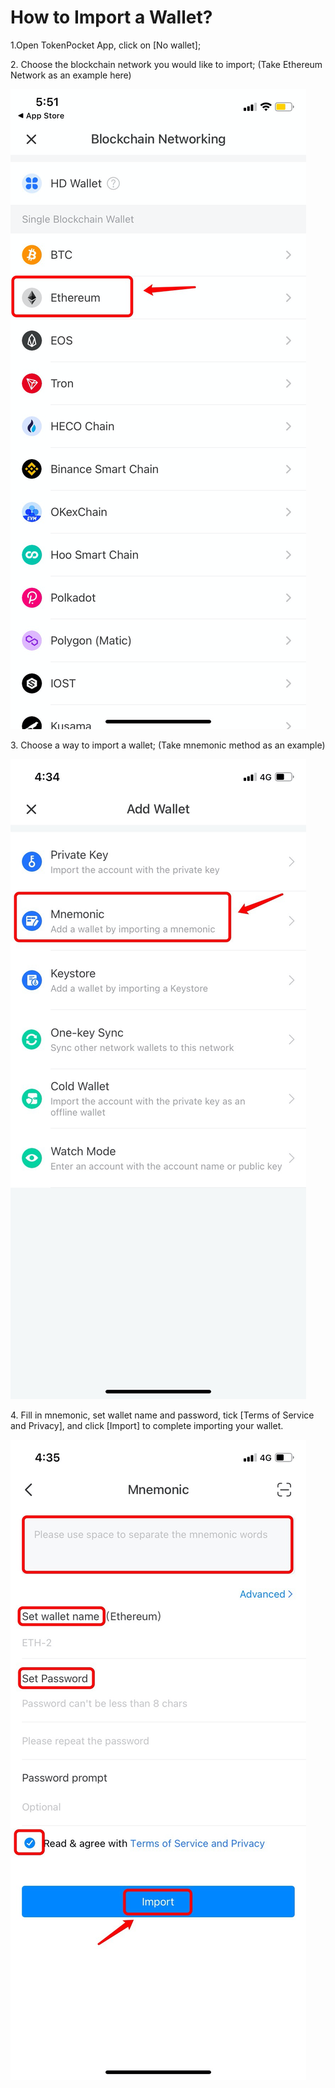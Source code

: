 # How to Import a Wallet?

1.Open TokenPocket App, click on \[No wallet];

2\. Choose the blockchain network you would like to import; (Take Ethereum Network as an example here)

![](../.gitbook/assets/chuang-jian-2.png)

3\. Choose a way to import a wallet; (Take mnemonic method as an example)

![](../.gitbook/assets/dao-ru-2.jpg)

4\. Fill in mnemonic, set wallet name and password, tick \[Terms of Service and Privacy], and click \[Import] to complete importing your wallet.

![](../.gitbook/assets/dao-ru-3.jpg)



